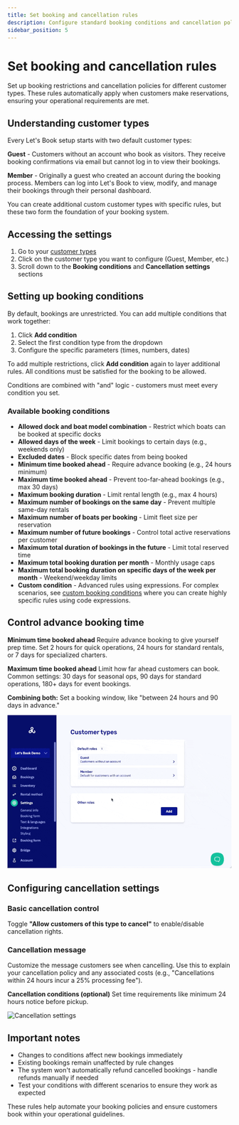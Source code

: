 ```yaml
---
title: Set booking and cancellation rules
description: Configure standard booking conditions and cancellation policies for different customer types
sidebar_position: 5
---
```


# Set booking and cancellation rules

Set up booking restrictions and cancellation policies for different customer types. These rules automatically apply when customers make reservations, ensuring your operational requirements are met.

## Understanding customer types

Every Let's Book setup starts with two default customer types:

**Guest** - Customers without an account who book as visitors. They receive booking confirmations via email but cannot log in to view their bookings.

**Member** - Originally a guest who created an account during the booking process. Members can log into Let's Book to view, modify, and manage their bookings through their personal dashboard.

You can create additional custom customer types with specific rules, but these two form the foundation of your booking system.

## Accessing the settings

1. Go to your [customer types](https://dashboard.letsbook.app/customer-types)
2. Click on the customer type you want to configure (Guest, Member, etc.)
3. Scroll down to the **Booking conditions** and **Cancellation settings** sections

## Setting up booking conditions

By default, bookings are unrestricted. You can add multiple conditions that work together:

1. Click **Add condition**
2. Select the first condition type from the dropdown
3. Configure the specific parameters (times, numbers, dates)

To add multiple restrictions, click **Add condition** again to layer additional rules. All conditions must be satisfied for the booking to be allowed.

Conditions are combined with "and" logic - customers must meet every condition you set.

### Available booking conditions

- **Allowed dock and boat model combination** - Restrict which boats can be booked at specific docks
- **Allowed days of the week** - Limit bookings to certain days (e.g., weekends only)
- **Excluded dates** - Block specific dates from being booked
- **Minimum time booked ahead** - Require advance booking (e.g., 24 hours minimum)
- **Maximum time booked ahead** - Prevent too-far-ahead bookings (e.g., max 30 days)
- **Maximum booking duration** - Limit rental length (e.g., max 4 hours)
- **Maximum number of bookings on the same day** - Prevent multiple same-day rentals
- **Maximum number of boats per booking** - Limit fleet size per reservation
- **Maximum number of future bookings** - Control total active reservations per customer
- **Maximum total duration of bookings in the future** - Limit total reserved time
- **Maximum total booking duration per month** - Monthly usage caps
- **Maximum total booking duration on specific days of the week per month** - Weekend/weekday limits
- **Custom condition** - Advanced rules using expressions. For complex scenarios, see [custom booking conditions](../dive-deeper/custom-booking-conditions) where you can create highly specific rules using code expressions.

## Control advance booking time

**Minimum time booked ahead**
Require advance booking to give yourself prep time. Set 2 hours for quick operations, 24 hours for standard rentals, or 7 days for specialized charters.

**Maximum time booked ahead**
Limit how far ahead customers can book. Common settings: 30 days for seasonal ops, 90 days for standard operations, 180+ days for event bookings.

**Combining both:** Set a booking window, like "between 24 hours and 90 days in advance."

![Customer conditions](./graphics/customer_conditions.gif)

## Configuring cancellation settings

### Basic cancellation control

Toggle **"Allow customers of this type to cancel"** to enable/disable cancellation rights.

### Cancellation message

Customize the message customers see when cancelling. Use this to explain your cancellation policy and any associated costs (e.g., "Cancellations within 24 hours incur a 25% processing fee").

**Cancellation conditions (optional)**
Set time requirements like minimum 24 hours notice before pickup.

![Cancellation settings](./graphics/cancellation_settings.gif)

## Important notes

- Changes to conditions affect new bookings immediately
- Existing bookings remain unaffected by rule changes
- The system won't automatically refund cancelled bookings - handle refunds manually if needed
- Test your conditions with different scenarios to ensure they work as expected

These rules help automate your booking policies and ensure customers book within your operational guidelines.

